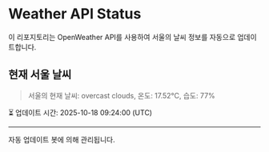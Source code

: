 
# Weather API Status

이 리포지토리는 OpenWeather API를 사용하여 서울의 날씨 정보를 자동으로 업데이트합니다.

## 현재 서울 날씨
> 서울의 현재 날씨: overcast clouds, 온도: 17.52°C, 습도: 77%

⏳ 업데이트 시간: 2025-10-18 09:24:00 (UTC)

---
자동 업데이트 봇에 의해 관리됩니다.
